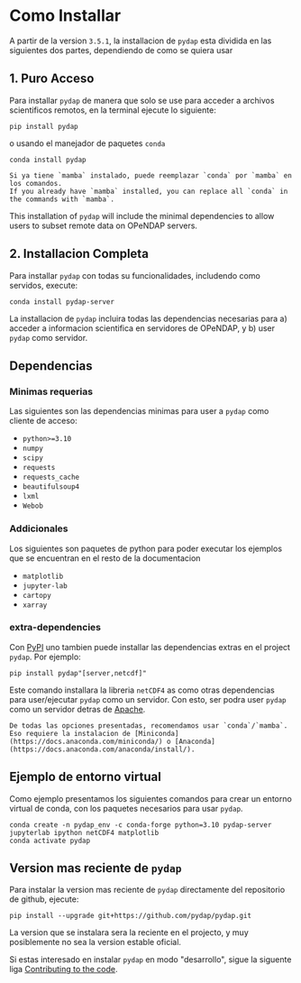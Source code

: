 # Como Installar

A partir de la version `3.5.1`, la installacion de `pydap` esta dividida en las siguientes dos partes, dependiendo de como se quiera usar
## 1. Puro Acceso
Para installar `pydap` de manera que solo se use para acceder a archivos scientificos remotos, en la terminal ejecute lo siguiente:

```shell
pip install pydap
```
o usando el manejador de paquetes `conda`

```shell
conda install pydap
```

```{note}
Si ya tiene `mamba` instalado, puede reemplazar `conda` por `mamba` en los comandos.
If you already have `mamba` installed, you can replace all `conda` in the commands with `mamba`.
```
This installation of `pydap` will include the minimal dependencies to allow users to subset remote data on OPeNDAP servers.

## 2. Installacion Completa
Para installar `pydap` con todas su funcionalidades, includendo como servidos, execute:

```shell
conda install pydap-server
```
La installacion de `pydap` incluira todas las dependencias necesarias para a) acceder a informacion scientifica en servidores de OPeNDAP, y b) user `pydap` como servidor.


## Dependencias
### Minimas requerias
Las siguientes son las dependencias minimas para user a `pydap` como cliente de acceso:

- `python>=3.10`
- `numpy`
- `scipy`
- `requests`
- `requests_cache`
- `beautifulsoup4`
- `lxml`
- `Webob`


### Addicionales
Los siguientes son paquetes de python para poder executar los ejemplos que se encuentran en el resto de la documentacion
- `matplotlib`
- `jupyter-lab`
- `cartopy`
- `xarray`


### extra-dependencies
Con [PyPI](https://pypi.org/) uno tambien puede installar las dependencias extras en el project `pydap`. Por ejemplo:
```shell
pip install pydap"[server,netcdf]"
```

Este comando installara la libreria `netCDF4` as como otras dependencias para user/ejecutar `pydap` como un servidor. Con esto, ser podra user `pydap` como un servidor detras de [Apache](https://www.apache.org/).

```{note}
De todas las opciones presentadas, recomendamos usar `conda`/`mamba`. Eso requiere la instalacion de [Miniconda](https://docs.anaconda.com/miniconda/) o [Anaconda](https://docs.anaconda.com/anaconda/install/).
```

## Ejemplo de entorno virtual

Como ejemplo presentamos los siguientes comandos para crear un entorno virtual de conda, con los paquetes necesarios para usar `pydap`.

```shell
conda create -n pydap_env -c conda-forge python=3.10 pydap-server jupyterlab ipython netCDF4 matplotlib
conda activate pydap
```

## Version mas reciente de `pydap`

Para instalar la version mas reciente de `pydap` directamente del repositorio de github, ejecute:

```shell
pip install --upgrade git+https://github.com/pydap/pydap.git
```
La version que se instalara sera la reciente en el projecto, y muy posiblemente no sea la version estable oficial. 

Si estas interesado en instalar `pydap` en modo "desarrollo", sigue la siguente liga [Contributing to the code](contribute/contr_cod.md).
